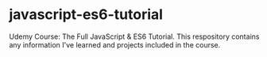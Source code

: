 # javascript-es6-tutorial
Udemy Course: The Full JavaScript &amp; ES6 Tutorial.  This respository contains any information I've learned and projects included in the course.
